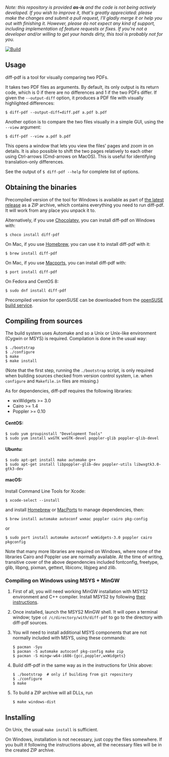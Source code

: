 *Note: this repository is provided **as-is** and the code is not being actively
developed. If you wish to improve it, that's greatly appreciated: please make
the changes and submit a pull request, I'll gladly merge it or help you out
with finishing it. However, please do not expect any kind of support, including
implementation of feature requests or fixes. If you're not a developer and/or
willing to get your hands dirty, this tool is probably not for you.*

[![Build](https://github.com/vslavik/diff-pdf/actions/workflows/build.yml/badge.svg)](https://github.com/vslavik/diff-pdf/actions/workflows/build.yml)

## Usage

diff-pdf is a tool for visually comparing two PDFs.

It takes two PDF files as arguments. By default, its only output is its return
code, which is 0 if there are no differences and 1 if the two PDFs differ. If
given the `--output-diff` option, it produces a PDF file with visually
highlighted differences:

```
$ diff-pdf --output-diff=diff.pdf a.pdf b.pdf
```

Another option is to compare the two files visually in a simple GUI, using
the `--view` argument:

```
$ diff-pdf --view a.pdf b.pdf
```

This opens a window that lets you view the files' pages and zoom in on details.
It is also possible to shift the two pages relatively to each other using
Ctrl-arrows (Cmd-arrows on MacOS). This is useful for identifying translation-only differences.

See the output of `$ diff-pdf --help` for complete list of options.


## Obtaining the binaries

Precompiled version of the tool for Windows is available as part of
[the latest release](https://github.com/vslavik/diff-pdf/releases/tag/v0.5)
as a ZIP archive, which contains everything you need to run diff-pdf. It will
work from any place you unpack it to.

Alternatively, if you use [Chocolatey](https://chocolatey.org/), you can install
diff-pdf on Windows with:
```
$ choco install diff-pdf
```
On Mac, if you use [Homebrew](https://brew.sh), you can use it to install diff-pdf with it:
```
$ brew install diff-pdf
```
On Mac, if you use [Macports](https://macports.org), you can install diff-pdf with:
```
$ port install diff-pdf
```
On  Fedora and CentOS 8:
```
$ sudo dnf install diff-pdf
```
Precompiled version for openSUSE can be downloaded from the
[openSUSE build service](http://software.opensuse.org).


## Compiling from sources

The build system uses Automake and so a Unix or Unix-like environment (Cygwin
or MSYS) is required. Compilation is done in the usual way:

```
$ ./bootstrap
$ ./configure
$ make
$ make install
```

(Note that the first step, running the `./bootstrap` script, is only required
when building sources checked from version control system, i.e. when `configure`
and `Makefile.in` files are missing.)

As for dependencies, diff-pdf requires the following libraries:

- wxWidgets >= 3.0
- Cairo >= 1.4
- Poppler >= 0.10

#### CentOS:

```
$ sudo yum groupinstall "Development Tools"
$ sudo yum install wxGTK wxGTK-devel poppler-glib poppler-glib-devel
```

#### Ubuntu:

```
$ sudo apt-get install make automake g++
$ sudo apt-get install libpoppler-glib-dev poppler-utils libwxgtk3.0-gtk3-dev
```

#### macOS:
Install Command Line Tools for Xcode:

```
$ xcode-select --install
```

and install [Homebrew](https://brew.sh) or [MacPorts](https://www.macports.org) to manage dependencies, then:

```
$ brew install automake autoconf wxmac poppler cairo pkg-config
```

or

```
$ sudo port install automake autoconf wxWidgets-3.0 poppler cairo pkgconfig
```

Note that many more libraries are required on Windows, where none of the
libraries Cairo and Poppler use are normally available. At the time of writing,
transitive cover of the above dependencies included fontconfig, freetype, glib,
libpng, pixman, gettext, libiconv, libjpeg and zlib.


### Compiling on Windows using MSYS + MinGW

1. First of all, you will need working MinGW installation with MSYS2 environment
and C++ compiler. Install MSYS2 by following [their instructions](https://www.msys2.org).

1. Once installed, launch the MSYS2 MinGW shell. It will open a terminal window;
type `cd /c/directory/with/diff-pdf` to go to the directory with diff-pdf
sources.

1. You will need to install additional MSYS components that are not normally
included with MSYS, using these commands:

    ```
    $ pacman -Syu
    $ pacman -S automake autoconf pkg-config make zip
    $ pacman -S mingw-w64-i686-{gcc,poppler,wxWidgets}
    ```

1. Build diff-pdf in the same way as in the instructions for Unix above:

    ```
    $ ./bootstrap  # only if building from git repository
    $ ./configure
    $ make
    ```

1. To build a ZIP archive will all DLLs, run
    ```
    $ make windows-dist
    ```


## Installing

On Unix, the usual `make install` is sufficient.

On Windows, installation is not necessary, just copy the files somewhere. If
you built it following the instructions above, all the necessary files will be
in the created ZIP archive.
